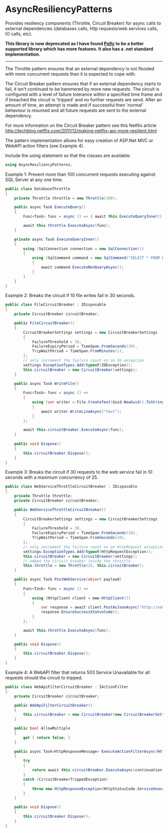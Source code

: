 # AsyncResiliencyPatterns
Provides resiliency components (Throttle, Circuit Breaker) for async calls to external dependencies (databases calls, http requests/web services calls, IO calls, etc).

**This library is now deprecated as I have found [Polly](https://github.com/App-vNext/Polly) to be a better supported library which has more features. It also has a .net standard implementation.**

---

The Throttle pattern ensures that an external dependency is not flooded with more concurrent requests than it is expected to cope with.

The Circuit Breaker pattern ensures that if an external dependency starts to fail, it isn't continued to be hammered by more new requests. The circuit is configured with a level of failure tolerance within a specified time frame and if breached the circuit is 'tripped' and no further requests are send. After an amount of time, an attempt is made and if successful then 'normal' behaviour is resumed and all future requests are sent to the external dependency.

For more information on the Circuit Breaker pattern see this Netflix article http://techblog.netflix.com/2011/12/making-netflix-api-more-resilient.html

The pattern implementation allows for easy creation of ASP.Net MVC or WebAPI action filters (see Example 4).

Include the using statement so that the classes are available:
```C#
using AsyncResiliencyPatterns;
```
Example 1: Prevent more than 100 concurrent requests executing against SQL Server at any one time.
```C#
public class DatabaseThrottle
{
    private Throttle throttle = new Throttle(100);

    public async Task ExecuteQuery()
    {
        Func<Task> func = async () => { await this.ExecuteQueryInner(); };

        await this.throttle.ExecuteAsync(func);
    }

    private async Task ExecuteQueryInner()
    {
        using (SqlConnection connection = new SqlConnection())
        {
            using (SqlCommand command = new SqlCommand("SELECT * FROM BigTable", connection))
            {
                await command.ExecuteNonQueryAsync();
            }
        }
    }
}
```
Example 2: Breaks the circuit if 10 file writes fail in 30 seconds.
```C#
public class FileCircuitBreaker : IDisposable
{
    private CircuitBreaker circuitBreaker;

    public FileCircuitBreaker()
    {
        CircuitBreakerSettings settings = new CircuitBreakerSettings
        {
            FailureThreshold = 10,
            FailureExpiryPeriod = TimeSpan.FromSeconds(30),
            TripWaitPeriod = TimeSpan.FromMinutes(1),
        };
        // only increment the failure count on an IO exception
        settings.ExceptionTypes.Add(typeof(IOException));
        this.circuitBreaker = new CircuitBreaker(settings);
    }

    public async Task WriteFile()
    {
        Func<Task> func = async () =>
        {
            using (var writer = File.CreateText(Guid.NewGuid().ToString()))
            {
                await writer.WriteLineAsync("text");
            }
        };                      

        await this.circuitBreaker.ExecuteAsync(func);
    }
    
    public void Dispose()
    {
        this.circuitBreaker.Dispose();
    }
}
```
Example 3: Breaks the circuit if 30 requests to the web service fail in 10 seconds with a maximum concurrency of 25.
```C#
public class WebServiceThrottleCircuitBreaker : IDisposable
{
    private Throttle throttle;
    private CircuitBreaker circuitBreaker;

    public WebServiceThrottleCircuitBreaker()
    {
        CircuitBreakerSettings settings = new CircuitBreakerSettings
        {
            FailureThreshold = 30,
            FailureExpiryPeriod = TimeSpan.FromSeconds(10),
            TripWaitPeriod = TimeSpan.FromSeconds(10),
        };
        // only increment the failure count on an HttpRequest exception
        settings.ExceptionTypes.Add(typeof(HttpRequestException));
        this.circuitBreaker = new CircuitBreaker(settings);
        // embed the circuit breaker inside the throttle
        this.throttle = new Throttle(25, this.circuitBreaker);
    }

    public async Task PostWebService(object payload)
    {
        Func<Task> func = async () =>
        {
            using (HttpClient client = new HttpClient())
            {
                var response = await client.PostAsJsonAsync("http://somewhere.org/endpoint", payload);
                response.EnsureSuccessStatusCode();
            }
        };

        await this.throttle.ExecuteAsync(func);
    }

    public void Dispose()
    {
        this.circuitBreaker.Dispose();
    }
}
```
Example 4: A WebAPI filter that returns 503 Service Unavailable  for all requests should the circuit to tripped.
```C#
public class WebApiFilterCircuitBreaker : IActionFilter
{
    private CircuitBreaker circuitBreaker;

    public WebApiFilterCircuitBreaker()
    {
        this.circuitBreaker = new CircuitBreaker(new CircuitBreakerSettings());
    }

    public bool AllowMultiple
    {
        get { return false; }
    }

    public async Task<HttpResponseMessage> ExecuteActionFilterAsync(HttpActionContext actionContext, CancellationToken cancellationToken, Func<Task<HttpResponseMessage>> continuation)
    {
        try
        {
            return await this.circuitBreaker.ExecuteAsync(continuation);
        }
        catch (CircuitBreakerTrippedException)
        {
            throw new HttpResponseException(HttpStatusCode.ServiceUnavailable);
        }
    }

    public void Dispose()
    {
        this.circuitBreaker.Dispose();
    }
}
